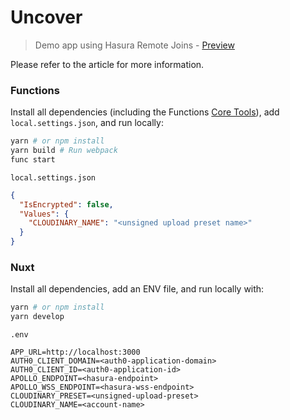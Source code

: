 # Uncover

> Demo app using Hasura Remote Joins - [Preview](https://uncover.now.sh)

Please refer to the article for more information.

### Functions

Install all dependencies (including the Functions [Core Tools](https://docs.microsoft.com/en-gb/azure/azure-functions/functions-run-local)), add `local.settings.json`, and run locally:

```bash
yarn # or npm install
yarn build # Run webpack
func start
```

`local.settings.json`
```json
{
  "IsEncrypted": false,
  "Values": {
    "CLOUDINARY_NAME": "<unsigned upload preset name>"
  }
}
```

### Nuxt

Install all dependencies, add an ENV file, and run locally with:

```bash
yarn # or npm install
yarn develop
```

`.env`
```
APP_URL=http://localhost:3000
AUTH0_CLIENT_DOMAIN=<auth0-application-domain>
AUTH0_CLIENT_ID=<auth0-application-id>
APOLLO_ENDPOINT=<hasura-endpoint>
APOLLO_WSS_ENDPOINT=<hasura-wss-endpoint>
CLOUDINARY_PRESET=<unsigned-upload-preset>
CLOUDINARY_NAME=<account-name>
```
